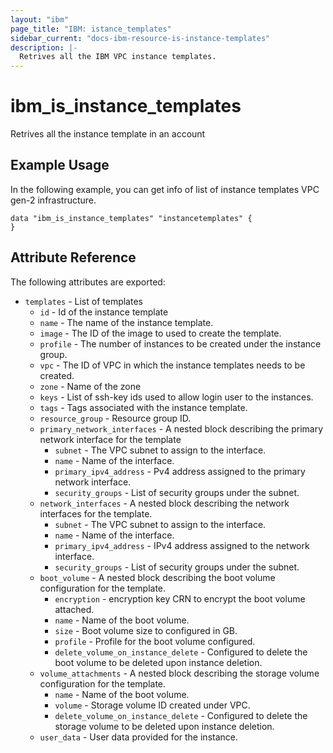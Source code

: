 ```yaml
---
layout: "ibm"
page_title: "IBM: istance_templates"
sidebar_current: "docs-ibm-resource-is-instance-templates"
description: |-
  Retrives all the IBM VPC instance templates.
---
```


# ibm\_is_instance_templates

Retrives all the instance template in an account

## Example Usage

In the following example, you can get info of list of instance templates VPC gen-2 infrastructure.
```hcl	
data "ibm_is_instance_templates" "instancetemplates" {	   
}

```

## Attribute Reference

The following attributes are exported:
* `templates` - List of templates
  * `id` - Id of the instance template
  * `name` - The name of the instance template.
  * `image` - The ID of the image to used to create the template.
  * `profile` - The number of instances to be created under the instance group.
  * `vpc` - The ID of VPC in which the instance templates needs to be created.
  * `zone` - Name of the zone
  * `keys` - List of ssh-key ids used to allow login user to the instances.
  * `tags` - Tags associated with the instance template.
  * `resource_group` - Resource group ID.
  * `primary_network_interfaces` - A nested block describing the primary network interface for the template
    * `subnet` - The VPC subnet to assign to the interface. 
    * `name` - Name of the interface.
    * `primary_ipv4_address` - Pv4 address assigned to the primary network interface.
    * `security_groups` - List of security groups under the subnet.
  * `network_interfaces` - A nested block describing the network interfaces for the template.
    * `subnet` - The VPC subnet to assign to the interface. 
    * `name` - Name of the interface.
    * `primary_ipv4_address` - IPv4 address assigned to the network interface.
    * `security_groups` - List of security groups under the subnet.
  * `boot_volume` - A nested block describing the boot volume configuration for the template.
    * `encryption` - encryption key CRN to encrypt the boot volume attached. 
    * `name` - Name of the boot volume.
    * `size` - Boot volume size to configured in GB.
    * `profile` - Profile for the boot volume configured.
    * `delete_volume_on_instance_delete` - Configured to delete the boot volume to be deleted upon instance deletion.
  * `volume_attachments` - A nested block describing the storage volume configuration for the template. 
    * `name` - Name of the boot volume.
    * `volume` - Storage volume ID created under VPC.
    * `delete_volume_on_instance_delete` - Configured to delete the storage volume to be deleted upon instance deletion.
  * `user_data` - User data provided for the instance.
